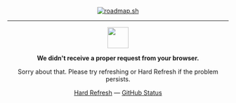 <p align="center">
    <a href="https://roadmap.sh"><img src="https://api.roadmap.sh/v1-badge/wide/653de8b2602c6661a572a373?variant=dark" alt="roadmap.sh"/></a>
</p>

<hr>

<p align="center" >
    <img width="48" src="https://github.githubassets.com/images/mona-loading-default.gif">
</p>

<p align="center">
    <strong>We didn't receive a proper request from your browser.</strong>
</p>
<p align="center">Sorry about that. Please try refreshing or Hard Refresh if the problem persists.</p>

<p align="center">
    <a href="https://www.youtube.com/watch?v=dQw4w9WgXcQ">Hard Refresh</a> &mdash;
    <a href="https://www.youtube.com/watch?v=dQw4w9WgXcQ">GitHub Status</a>
</p>

<!--
**alix1383/Alix1383** is a ✨ _special_ ✨ repository because its `README.md` (this file) appears on your GitHub profile.

Here are some ideas to get you started:

- 🔭 I’m currently working on ...
- 🌱 I’m currently learning ...
- 👯 I’m looking to collaborate on ...
- 🤔 I’m looking for help with ...
- 💬 Ask me about ...
- 📫 How to reach me: ...
- 😄 Pronouns: ...
- ⚡ Fun fact: ...
-->
